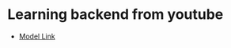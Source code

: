 # Learning backend from youtube

- [Model Link](https://app.eraser.io/workspace/YtPqZ1VogxGy1jzIDkzj?origin=share)